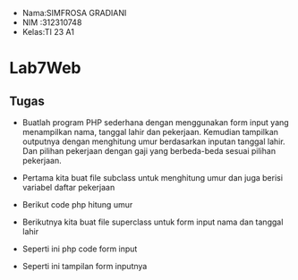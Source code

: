 + Nama:SIMFROSA GRADIANI
+ NIM :312310748
+ Kelas:TI 23 A1
# Lab7Web
## Tugas
+ Buatlah program PHP sederhana dengan menggunakan form input yang menampilkan nama, tanggal lahir dan pekerjaan. Kemudian tampilkan outputnya dengan menghitung umur berdasarkan inputan tanggal lahir. Dan pilihan pekerjaan dengan gaji yang berbeda-beda sesuai pilihan pekerjaan.
+ Pertama kita buat file subclass untuk menghitung umur dan juga berisi variabel daftar pekerjaan
+ Berikut code php hitung umur

+ Berikutnya kita buat file superclass untuk form input nama dan tanggal lahir
+ Seperti ini php code form input



+ Seperti ini tampilan form inputnya





